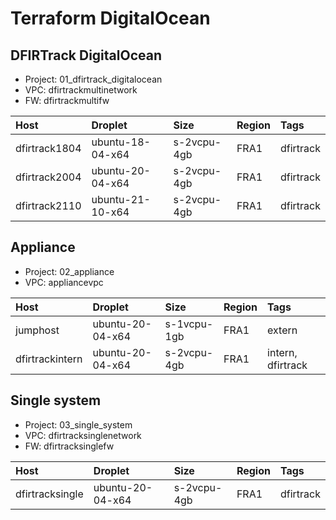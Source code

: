 # Terraform DigitalOcean

## DFIRTrack DigitalOcean

* Project: 01_dfirtrack_digitalocean
* VPC: dfirtrackmultinetwork
* FW: dfirtrackmultifw

| Host          | Droplet           | Size          | Region    | Tags                  |
|:--------------|:------------------|:--------------|:----------|:----------------------|
| dfirtrack1804 | ubuntu-18-04-x64  | s-2vcpu-4gb   | FRA1      | dfirtrack             |
| dfirtrack2004 | ubuntu-20-04-x64  | s-2vcpu-4gb   | FRA1      | dfirtrack             |
| dfirtrack2110 | ubuntu-21-10-x64  | s-2vcpu-4gb   | FRA1      | dfirtrack             |

## Appliance

* Project: 02_appliance
* VPC: appliancevpc

| Host              | Droplet           | Size          | Region    | Tags                  |
|:------------------|:------------------|:--------------|:----------|:----------------------|
| jumphost          | ubuntu-20-04-x64  | s-1vcpu-1gb   | FRA1      | extern                |
| dfirtrackintern   | ubuntu-20-04-x64  | s-2vcpu-4gb   | FRA1      | intern, dfirtrack     |

## Single system

* Project: 03_single_system
* VPC: dfirtracksinglenetwork
* FW: dfirtracksinglefw

| Host              | Droplet           | Size          | Region    | Tags                  |
|:------------------|:------------------|:--------------|:----------|:----------------------|
| dfirtracksingle   | ubuntu-20-04-x64  | s-2vcpu-4gb   | FRA1      | dfirtrack             |
